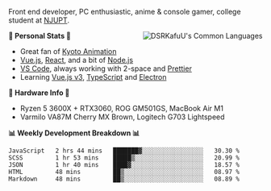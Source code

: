 Front end developer, PC enthusiastic, anime & console gamer, college student at [NJUPT](https://www.njupt.edu.cn).

<img align="right" alt="DSRKafuU's Common Languages" src="https://github-readme-stats.vercel.app/api/top-langs/?username=dsrkafuu&hide_title=true&layout=compact&langs_count=8" />

**🍥 Personal Stats 🍥**

- Great fan of [Kyoto Animation](https://www.kyotoanimation.co.jp)
- [Vue.js](https://vuejs.org), [React](https://reactjs.org), and a bit of [Node.js](https://nodejs.org)
- [VS Code](https://code.visualstudio.com), always working with 2-space and [Prettier](https://prettier.io)
- Learning [Vue.js v3](https://v3.vuejs.org), [TypeScript](https://www.typescriptlang.org) and [Electron](https://www.electronjs.org)

**🔧 Hardware Info 🔧**

- Ryzen 5 3600X + RTX3060, ROG GM501GS, MacBook Air M1
- Varmilo VA87M Cherry MX Brown, Logitech G703 Lightspeed

**:bar_chart: Weekly Development Breakdown :bar_chart:**

<!--START_SECTION:waka-->
```text
JavaScript   2 hrs 44 mins   ███████▓░░░░░░░░░░░░░░░░░   30.30 % 
SCSS         1 hr 53 mins    █████▒░░░░░░░░░░░░░░░░░░░   20.99 % 
JSON         1 hr 40 mins    ████▓░░░░░░░░░░░░░░░░░░░░   18.57 % 
HTML         48 mins         ██▒░░░░░░░░░░░░░░░░░░░░░░   08.97 % 
Markdown     48 mins         ██▒░░░░░░░░░░░░░░░░░░░░░░   08.89 % 
```
<!--END_SECTION:waka-->
